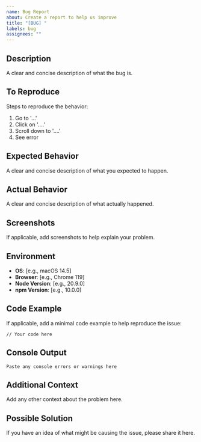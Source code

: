 ```yaml
---
name: Bug Report
about: Create a report to help us improve
title: "[BUG] "
labels: bug
assignees: ""
---
```


## Description

A clear and concise description of what the bug is.

## To Reproduce

Steps to reproduce the behavior:

1. Go to '...'
2. Click on '....'
3. Scroll down to '....'
4. See error

## Expected Behavior

A clear and concise description of what you expected to happen.

## Actual Behavior

A clear and concise description of what actually happened.

## Screenshots

If applicable, add screenshots to help explain your problem.

## Environment

- **OS**: [e.g., macOS 14.5]
- **Browser**: [e.g., Chrome 119]
- **Node Version**: [e.g., 20.9.0]
- **npm Version**: [e.g., 10.0.0]

## Code Example

If applicable, add a minimal code example to help reproduce the issue:

```tsx
// Your code here
```

## Console Output

```
Paste any console errors or warnings here
```

## Additional Context

Add any other context about the problem here.

## Possible Solution

If you have an idea of what might be causing the issue, please share it here.

